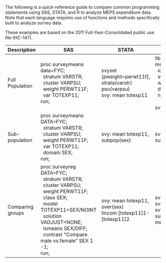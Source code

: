 The following is a quick-reference guide to compare common programming statements using SAS, STATA, and R to analyze MEPS expenditure data. Note that each language requires use of functions and methods specifically built to analyze survey data.

These examples are based on the 2011 Full-Year-Consolidated public use file (HC-147).

Description | SAS | STATA | R
------------|-----|-------|---
Full Population | proc surveymeans data=FYC;<br>&nbsp;&nbsp;stratum VARSTR;<br>&nbsp;&nbsp;cluster VARPSU;<br>&nbsp;&nbsp;weight PERWT11F;<br>&nbsp;&nbsp;var TOTEXP11;<br>run; | svyset [pweight=perwt11f], <br>strata(varstr) psu(varpsu)<br>svy: mean totexp11 |library(survey)<br>mepsdsgn <- svydesign(<br>&nbsp;&nbsp;id=~VARPSU,<br>&nbsp;&nbsp;strata=~VARSTR,<br>&nbsp;&nbsp;weights=~PERWT11F,<br>&nbsp;&nbsp;data=FYC,<br>&nbsp;&nbsp;nest=TRUE)<br><br>svymean(~TOTEXP11, mepsdsgn)
Sub-population | proc surveymeans DATA=FYC;<br>&nbsp;&nbsp;stratum VARSTR;<br>&nbsp;&nbsp;cluster VARPSU;<br>&nbsp;&nbsp;weight PERWT11F;<br>&nbsp;&nbsp;var TOTEXP11;<br>&nbsp;&nbsp;domain SEX;<br>run; |svy: mean totexp11,<br>subpop(sex) | svymean(~TOTEXP11, subset(mepsdsgn,SEX==1))
Comparing<br>groups | proc surveyreg DATA=FYC;<br>&nbsp;&nbsp;stratum VARSTR;<br>&nbsp;&nbsp;cluster VARPSU;<br>&nbsp;&nbsp;weight PERWT11F;<br>&nbsp;&nbsp;class SEX;<br>&nbsp;&nbsp;model TOTEXP11=SEX/NOINT<br>&nbsp;&nbsp;solution VADJUST=NONE;<br>&nbsp;&nbsp;lsmeans SEX/DIFF;<br>&nbsp;&nbsp;contrast "Compare male vs.female" SEX 1 -1;<br>run; | svy: mean totexp11, over(sex)<br>lincom [totexp11]1-[totexp11]2 | svyby(\~TOTEXP11, \~SEX, mepsdsgn, svymean)<br>svyttest(TOTEXP11\~SEX, mepsdsgn)<br>summary(svyglm(TOTEXP11\~factor(SEX), mepsdsgn))
